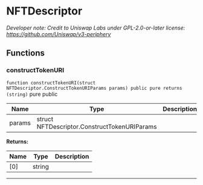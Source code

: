 

# NFTDescriptor




*Developer note: Credit to Uniswap Labs under GPL-2.0-or-later license:
https://github.com/Uniswap/v3-periphery*




## Functions
### constructTokenURI


`function constructTokenURI(struct NFTDescriptor.ConstructTokenURIParams params) public pure returns (string)` pure public





| Name | Type | Description |
| ---- | ---- | ----------- |
| params | struct NFTDescriptor.ConstructTokenURIParams |  |

**Returns:**

| Name | Type | Description |
| ---- | ---- | ----------- |
| [0] | string |  |





---


